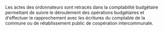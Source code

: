 Les actes des ordonnateurs sont retracés dans la comptabilité budgétaire permettant de suivre le déroulement des opérations budgétaires et d'effectuer le rapprochement avec les écritures du comptable de la commune ou de rétablissement public de coopération intercommunale.